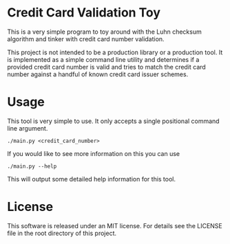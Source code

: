 Credit Card Validation Toy
==========================
This is a very simple program to toy around with the Luhn checksum 
algorithm and tinker with credit card number validation. 

This project is not intended to be a production library or a
production tool. It is implemented as a simple command line utility
and determines if a provided credit card number is valid and tries
to match the credit card number against a handful of known credit
card issuer schemes.

# Usage
This tool is very simple to use. It only accepts a single positional 
command line argument. 
```
./main.py <credit_card_number>
```

If you would like to see more information on this you can use 
```
./main.py --help 
```
This will output some detailed help information for this tool.

# License
This software is released under an MIT license. For details 
see the LICENSE file in the root directory of this project.

